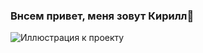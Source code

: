 ### Внсем привет, меня зовут Кирилл👋
![Иллюстрация к проекту](http://s1.iconbird.com/ico/2013/6/289/w512h5121371656117html5.png)

<!--
**kiars1/kiars1** is a ✨ _special_ ✨ repository because its `README.md` (this file) appears on your GitHub profile.

Here are some ideas to get you started:

- 🔭 I’m currently working on ...
- 🌱 I’m currently learning ...
- 👯 I’m looking to collaborate on ...
- 🤔 I’m looking for help with ...
- 💬 Ask me about ...
- 📫 How to reach me: ...
- 😄 Pronouns: ...
- ⚡ Fun fact: ...
-->
